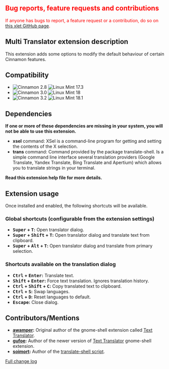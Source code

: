 <h2 style="color:red;">Bug reports, feature requests and contributions</h2>
<span style="color:red;">
If anyone has bugs to report, a feature request or a contribution, do so on <a href="https://github.com/Odyseus/CinnamonTools">this xlet GitHub page</a>.
</span>

## Multi Translator extension description

This extension adds some options to modify the default behaviour of certain Cinnamon features.

## Compatibility

- ![Cinnamon 2.8](https://odyseus.github.io/CinnamonTools/lib/badges/cinn-2.8.svg) ![Linux Mint 17.3](https://odyseus.github.io/CinnamonTools/lib/badges/lm-17.3.svg)
- ![Cinnamon 3.0](https://odyseus.github.io/CinnamonTools/lib/badges/cinn-3.0.svg) ![Linux Mint 18](https://odyseus.github.io/CinnamonTools/lib/badges/lm-18.svg)
- ![Cinnamon 3.2](https://odyseus.github.io/CinnamonTools/lib/badges/cinn-3.2.svg) ![Linux Mint 18.1](https://odyseus.github.io/CinnamonTools/lib/badges/lm-18.1.svg)

## Dependencies

**If one or more of these dependencies are missing in your system, you will not be able to use this extension.**

- **xsel** command: XSel is a command-line program for getting and setting the contents of the X selection.
- **trans** command: Command provided by the package translate-shell. Is a simple command line interface several translation providers (Google Translate, Yandex Translate, Bing Translate and Apertium) which allows you to translate strings in your terminal.

**Read this extension help file for more details.**

## Extension usage

Once installed and enabled, the following shortcuts will be available.

### Global shortcuts (configurable from the extension settings)

- **<kbd>Super</kbd> + <kbd>T</kbd>:** Open translator dialog.
- **<kbd>Super</kbd> + <kbd>Shift</kbd> + <kbd>T</kbd>:** Open translator dialog and translate text from clipboard.
- **<kbd>Super</kbd> + <kbd>Alt</kbd> + <kbd>T</kbd>:** Open translator dialog and translate from primary selection.

### Shortcuts available on the translation dialog

- **<kbd>Ctrl</kbd> + <kbd>Enter</kbd>:** Translate text.
- **<kbd>Shift</kbd> + <kbd>Enter</kbd>:** Force text translation. Ignores translation history.
- **<kbd>Ctrl</kbd> + <kbd>Shift</kbd> + <kbd>C</kbd>:** Copy translated text to clipboard.
- **<kbd>Ctrl</kbd> + <kbd>S</kbd>:** Swap languages.
- **<kbd>Ctrl</kbd> + <kbd>D</kbd>:** Reset languages to default.
- **<kbd>Escape</kbd>:** Close dialog.

## Contributors/Mentions
- **[awamper](https://github.com/awamper):** Original author of the gnome-shell extension called [Text Translator](https://github.com/awamper/text-translator).
- **[gufoe](https://github.com/gufoe):** Author of the newer version of [Text Translator](https://github.com/gufoe/text-translator) gnome-shell extension.
- **[soimort](https://github.com/soimort):** Author of the [translate-shell script](https://github.com/soimort/translate-shell).

[Full change log](https://github.com/Odyseus/CinnamonTools/blob/master/extensions/0dyseus%40MultiTranslatorExt/CHANGELOG.md)
